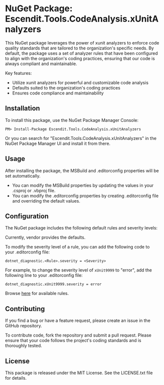 # NuGet Package: Escendit.Tools.CodeAnalysis.xUnitAnalyzers

This NuGet package leverages the power of xunit analyzers
to enforce code quality standards that are tailored to the organization's specific needs.
By default,
the package uses a set of analyzer rules that have been configured to align with the organization's coding practices,
ensuring that our code is always compliant and maintainable.

Key features:

- Utilize xunit analyzers for powerful and customizable code analysis
- Defaults suited to the organization's coding practices
- Ensures code compliance and maintainability

## Installation
To install this package, use the NuGet Package Manager Console:

```shell
PM> Install-Package Escendit.Tools.CodeAnalysis.xUnitAnalyzers
```
Or you can search for "Escendit.Tools.CodeAnalysis.xUnitAnalyzers"
in the NuGet Package Manager UI and install it from there.

## Usage
After installing the package, the MSBuild and .editorconfig properties will be set automatically.
- You can modify the MSBuild properties by updating the values in your .csproj or .vbproj file.
- You can modify the .editorconfig properties by creating .editorconfig file and overriding the default values.

## Configuration

The NuGet package includes the following default rules and severity levels:

Currently, vendor provides the defaults.

To modify the severity level of a rule, you can add the following code to your .editorconfig file:

```editorconfig
dotnet_diagnostic.<Rule>.severity = <Severity>
```

For example, to change the severity level of `xUnit9999` to "error", add the following line to your .editorconfig file:

```editorconfig
dotnet_diagnostic.xUnit9999.severity = error
```
Browse [here](https://xunit.net/xunit.analyzers/rules/) for available rules. 

## Contributing
If you find a bug or have a feature request, please create an issue in the GitHub repository.

To contribute code, fork the repository and submit a pull request.
Please ensure that your code follows the project's coding standards and is thoroughly tested.

## License
This package is released under the MIT License. See the LICENSE.txt file for details.


